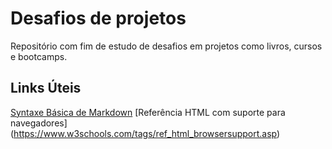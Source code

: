 # Desafios de projetos
Repositório com fim de estudo de desafios em projetos como livros, cursos e bootcamps.

## Links Úteis
[Syntaxe Básica de Markdown](https://www.markdownguide.org/basic-syntax/)
[Referência HTML com suporte para navegadores] (https://www.w3schools.com/tags/ref_html_browsersupport.asp)
